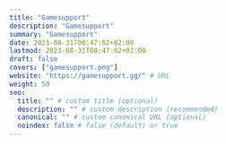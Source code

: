 ```yaml
---
title: "Gamesupport"
description: "Gamesupport"
summary: "Gamesupport"
date: 2023-08-31T08:47:02+02:00
lastmod: 2023-08-31T08:47:02+02:00
draft: false
covers: ["gamesupport.png"]
website: "https://gamesupport.gg/" # URL
weight: 50
seo:
  title: "" # custom title (optional)
  description: "" # custom description (recommended)
  canonical: "" # custom canonical URL (optional)
  noindex: false # false (default) or true
---
```

